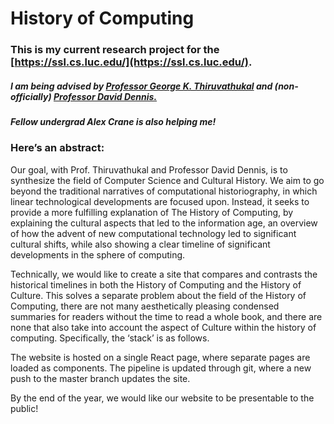# History of Computing
### This is my current research project for the [https://ssl.cs.luc.edu/](https://ssl.cs.luc.edu/). 



##### I am being advised by [Professor George K. Thiruvathukal](https://thiruvathukal.com/) and (non-officially) [Professor David Dennis.](https://sites.google.com/a/etl.luc.edu/dbd/Home-Page") 

##### Fellow undergrad Alex Crane is also helping me!

### Here’s an abstract: 
Our goal, with Prof. Thiruvathukal and Professor David Dennis, is to synthesize the field of Computer Science and Cultural History. We aim to go beyond the traditional narratives of computational historiography, in which linear technological developments are focused upon. Instead, it seeks to provide a more fulfilling explanation of The History of Computing, by explaining the cultural aspects that led to the information age, an overview of how the advent of new computational technology led to significant cultural shifts, while also showing a clear timeline of significant developments in the sphere of computing.
 
Technically, we would like to create a site that compares and contrasts the historical timelines in both the History of Computing and the History of Culture. This solves a separate problem about the field of the History of Computing, there are not many aesthetically pleasing condensed summaries for readers without the time to read a whole book, and there are none that also take into account the aspect of Culture within the history of computing.
Specifically, the ‘stack’ is as follows. 
 
The website is hosted on a single React page, where separate pages are loaded as components. The pipeline is updated through git, where a new push to the master branch updates the site.

By the end of the year, we would like our website to be presentable to the public!

